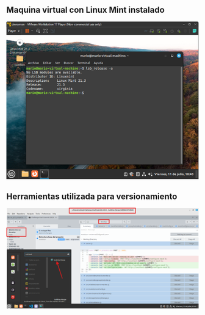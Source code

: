 
## Maquina virtual con Linux Mint instalado
![Maquina virtual con Linux Mint instalado](/assets/maquinavirtual.png)
</br>

## Herramientas utilizada para versionamiento
![Herramientas utilizada para versionamiento](/assets/herramientaversionamiento.png)
</br>
